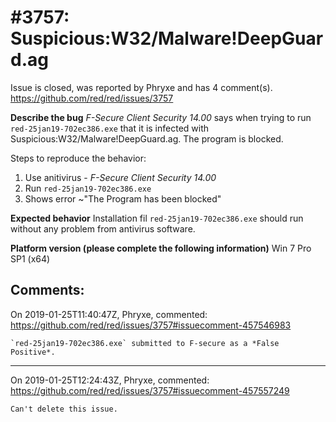 
#3757: Suspicious:W32/Malware!DeepGuard.ag
================================================================================
Issue is closed, was reported by Phryxe and has 4 comment(s).
<https://github.com/red/red/issues/3757>

**Describe the bug**
*F-Secure Client Security 14.00* says when trying to run `red-25jan19-702ec386.exe` that it is infected with Suspicious:W32/Malware!DeepGuard.ag. The program is blocked.

Steps to reproduce the behavior:
1. Use anitivirus - *F-Secure Client Security 14.00*
2. Run `red-25jan19-702ec386.exe`
3. Shows error ~"The Program has been blocked"

**Expected behavior**
Installation fil `red-25jan19-702ec386.exe` should run without any problem from antivirus software.

**Platform version (please complete the following information)**
Win 7 Pro SP1 (x64)


Comments:
--------------------------------------------------------------------------------

On 2019-01-25T11:40:47Z, Phryxe, commented:
<https://github.com/red/red/issues/3757#issuecomment-457546983>

    `red-25jan19-702ec386.exe` submitted to F-secure as a *False Positive*.

--------------------------------------------------------------------------------

On 2019-01-25T12:24:43Z, Phryxe, commented:
<https://github.com/red/red/issues/3757#issuecomment-457557249>

    Can't delete this issue.

